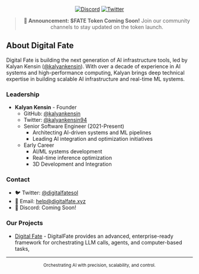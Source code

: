 <div align="center">

[![Discord](https://img.shields.io/badge/Discord-Coming_Soon!-7289DA?style=for-the-badge&logo=discord&logoColor=white)](https://discord.gg/coming-soon)
[![Twitter](https://img.shields.io/badge/Follow_Us-1DA1F2?style=for-the-badge&logo=twitter&logoColor=white)](https://twitter.com/digitalfate)

> **🎉 Announcement: $FATE Token Coming Soon!** 
> Join our community channels to stay updated on the token launch.

</div>

## About Digital Fate

Digital Fate is building the next generation of AI infrastructure tools, led by Kalyan Kensin ([@kalyankensin](https://github.com/kalyankensin)). With over a decade of experience in AI systems and high-performance computing, Kalyan brings deep technical expertise in building scalable AI infrastructure and real-time ML systems.

### Leadership

- **Kalyan Kensin** - Founder
  - GitHub: [@kalyankensin](https://github.com/kalyankensin)
  - Twitter: [@kalyankensin94](https://x.com/kalyankensin94)
  - Senior Software Engineer (2021-Present)
    - Architecting AI-driven systems and ML pipelines
    - Leading AI integration and optimization initiatives
  - Early Career
    - AI/ML systems development
    - Real-time inference optimization
    - 3D Development and Integration


### Contact

- 🐦 Twitter: [@digitalfatesol](https://twitter.com/digitalfatesol)
- 📧 Email: [help@digitalfate.xyz](mailto:help@digitalfate.xyz)
- 💬 Discord: Coming Soon!

### Our Projects


- [Digital Fate](https://github.com/Kalyankensin/DigitalFate)  - DigitalFate provides an advanced, enterprise-ready framework for orchestrating LLM calls, agents, and computer-based tasks,




---

<div align="center">
  <sub>Orchestrating AI with precision, scalability, and control.</sub>
</div> 
